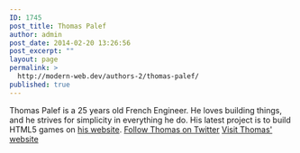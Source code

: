 ```yaml
---
ID: 1745
post_title: Thomas Palef
author: admin
post_date: 2014-02-20 13:26:56
post_excerpt: ""
layout: page
permalink: >
  http://modern-web.dev/authors-2/thomas-palef/
published: true
---
```

Thomas Palef is a 25 years old French Engineer. He loves building things, and he strives for simplicity in everything he do. His latest project is to build HTML5 games on [his website][1]. [Follow Thomas on Twitter][2] [Visit Thomas' website][1]

 [1]: http://www.lessmilk.com/
 [2]: https://twitter.com/lessmilk_